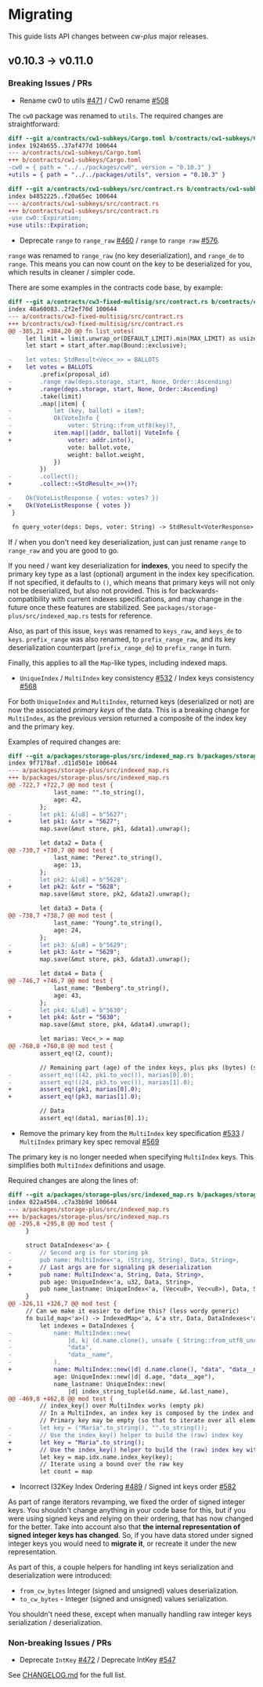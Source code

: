 # Migrating

This guide lists API changes between *cw-plus* major releases.

## v0.10.3 -> v0.11.0

### Breaking Issues / PRs

- Rename cw0 to utils [\#471](https://github.com/CosmWasm/cw-plus/issues/471) / Cw0 rename [\#508](https://github.com/CosmWasm/cw-plus/pull/508)

The `cw0` package was renamed to `utils`. The required changes are straightforward:

```diff
diff --git a/contracts/cw1-subkeys/Cargo.toml b/contracts/cw1-subkeys/Cargo.toml
index 1924b655..37af477d 100644
--- a/contracts/cw1-subkeys/Cargo.toml
+++ b/contracts/cw1-subkeys/Cargo.toml
-cw0 = { path = "../../packages/cw0", version = "0.10.3" }
+utils = { path = "../../packages/utils", version = "0.10.3" }
```

```diff
diff --git a/contracts/cw1-subkeys/src/contract.rs b/contracts/cw1-subkeys/src/contract.rs
index b4852225..f20a65ec 100644
--- a/contracts/cw1-subkeys/src/contract.rs
+++ b/contracts/cw1-subkeys/src/contract.rs
-use cw0::Expiration;
+use utils::Expiration;
```

- Deprecate `range` to `range_raw` [\#460](https://github.com/CosmWasm/cw-plus/issues/460) /
`range` to `range raw` [\#576](https://github.com/CosmWasm/cw-plus/pull/576).

`range` was renamed to `range_raw` (no key deserialization), and `range_de` to `range`. This means you can now count
on the key to be deserialized for you, which results in cleaner / simpler code.

There are some examples in the contracts code base, by example:
```diff
diff --git a/contracts/cw3-fixed-multisig/src/contract.rs b/contracts/cw3-fixed-multisig/src/contract.rs
index 48a60083..2f2ef70d 100644
--- a/contracts/cw3-fixed-multisig/src/contract.rs
+++ b/contracts/cw3-fixed-multisig/src/contract.rs
@@ -385,21 +384,20 @@ fn list_votes(
     let limit = limit.unwrap_or(DEFAULT_LIMIT).min(MAX_LIMIT) as usize;
     let start = start_after.map(Bound::exclusive);

-    let votes: StdResult<Vec<_>> = BALLOTS
+    let votes = BALLOTS
         .prefix(proposal_id)
-        .range_raw(deps.storage, start, None, Order::Ascending)
+        .range(deps.storage, start, None, Order::Ascending)
         .take(limit)
         .map(|item| {
-            let (key, ballot) = item?;
-            Ok(VoteInfo {
-                voter: String::from_utf8(key)?,
+            item.map(|(addr, ballot)| VoteInfo {
+                voter: addr.into(),
                 vote: ballot.vote,
                 weight: ballot.weight,
             })
         })
-        .collect();
+        .collect::<StdResult<_>>()?;

-    Ok(VoteListResponse { votes: votes? })
+    Ok(VoteListResponse { votes })
 }

 fn query_voter(deps: Deps, voter: String) -> StdResult<VoterResponse> {
```

If / when you don't need key deserialization, just can just rename `range` to `range_raw` and you are good to go.

If you need / want key deserialization for **indexes**, you need to specify the primary key type as a last (optional)
argument in the index key specification. If not specified, it defaults to `()`, which means that primary keys will
not only not be deserialized, but also not provided. This is for backwards-compatibility with current indexes
specifications, and may change in the future once these features are stabilized.
See `packages/storage-plus/src/indexed_map.rs` tests for reference.

Also, as part of this issue, `keys` was renamed to `keys_raw`, and `keys_de` to `keys`. `prefix_range` was also renamed,
to `prefix_range_raw`, and its key deserialization counterpart (`prefix_range_de`) to `prefix_range` in turn.

Finally, this applies to all the `Map`-like types, including indexed maps.

- `UniqueIndex` / `MultiIndex` key consistency [\#532](https://github.com/CosmWasm/cw-plus/issues/532) /
Index keys consistency [\#568](https://github.com/CosmWasm/cw-plus/pull/568)

For both `UniqueIndex` and `MultiIndex`, returned keys (deserialized or not) are now the associated *primary keys* of
the data. This is a breaking change for `MultiIndex`, as the previous version returned a composite of the index key and
the primary key.

Examples of required changes are:
```diff
diff --git a/packages/storage-plus/src/indexed_map.rs b/packages/storage-plus/src/indexed_map.rs
index 9f7178af..d11d501e 100644
--- a/packages/storage-plus/src/indexed_map.rs
+++ b/packages/storage-plus/src/indexed_map.rs
@@ -722,7 +722,7 @@ mod test {
             last_name: "".to_string(),
             age: 42,
         };
-        let pk1: &[u8] = b"5627";
+        let pk1: &str = "5627";
         map.save(&mut store, pk1, &data1).unwrap();

         let data2 = Data {
@@ -730,7 +730,7 @@ mod test {
             last_name: "Perez".to_string(),
             age: 13,
         };
-        let pk2: &[u8] = b"5628";
+        let pk2: &str = "5628";
         map.save(&mut store, pk2, &data2).unwrap();

         let data3 = Data {
@@ -738,7 +738,7 @@ mod test {
             last_name: "Young".to_string(),
             age: 24,
         };
-        let pk3: &[u8] = b"5629";
+        let pk3: &str = "5629";
         map.save(&mut store, pk3, &data3).unwrap();

         let data4 = Data {
@@ -746,7 +746,7 @@ mod test {
             last_name: "Bemberg".to_string(),
             age: 43,
         };
-        let pk4: &[u8] = b"5630";
+        let pk4: &str = "5630";
         map.save(&mut store, pk4, &data4).unwrap();

         let marias: Vec<_> = map
@@ -760,8 +760,8 @@ mod test {
         assert_eq!(2, count);

         // Remaining part (age) of the index keys, plus pks (bytes) (sorted by age descending)
-        assert_eq!((42, pk1.to_vec()), marias[0].0);
-        assert_eq!((24, pk3.to_vec()), marias[1].0);
+        assert_eq!(pk1, marias[0].0);
+        assert_eq!(pk3, marias[1].0);

         // Data
         assert_eq!(data1, marias[0].1);
```

- Remove the primary key from the `MultiIndex` key specification [\#533](https://github.com/CosmWasm/cw-plus/issues/533) /
`MultiIndex` primary key spec removal [\#569](https://github.com/CosmWasm/cw-plus/pull/569)

The primary key is no longer needed when specifying `MultiIndex` keys. This simplifies both `MultiIndex` definitions
and usage.

Required changes are along the lines of:
```diff
diff --git a/packages/storage-plus/src/indexed_map.rs b/packages/storage-plus/src/indexed_map.rs
index 022a4504..c7a3bb9d 100644
--- a/packages/storage-plus/src/indexed_map.rs
+++ b/packages/storage-plus/src/indexed_map.rs
@@ -295,8 +295,8 @@ mod test {
     }

     struct DataIndexes<'a> {
-        // Second arg is for storing pk
-        pub name: MultiIndex<'a, (String, String), Data, String>,
+        // Last args are for signaling pk deserialization
+        pub name: MultiIndex<'a, String, Data, String>,
         pub age: UniqueIndex<'a, u32, Data, String>,
         pub name_lastname: UniqueIndex<'a, (Vec<u8>, Vec<u8>), Data, String>,
     }
@@ -326,11 +326,7 @@ mod test {
     // Can we make it easier to define this? (less wordy generic)
     fn build_map<'a>() -> IndexedMap<'a, &'a str, Data, DataIndexes<'a>> {
         let indexes = DataIndexes {
-            name: MultiIndex::new(
-                |d, k| (d.name.clone(), unsafe { String::from_utf8_unchecked(k) }),
-                "data",
-                "data__name",
-            ),
+            name: MultiIndex::new(|d| d.name.clone(), "data", "data__name"),
             age: UniqueIndex::new(|d| d.age, "data__age"),
             name_lastname: UniqueIndex::new(
                 |d| index_string_tuple(&d.name, &d.last_name),
@@ -469,8 +462,8 @@ mod test {
         // index_key() over MultiIndex works (empty pk)
         // In a MultiIndex, an index key is composed by the index and the primary key.
         // Primary key may be empty (so that to iterate over all elements that match just the index)
-        let key = ("Maria".to_string(), "".to_string());
-        // Use the index_key() helper to build the (raw) index key
+        let key = "Maria".to_string();
+        // Use the index_key() helper to build the (raw) index key with an empty pk
         let key = map.idx.name.index_key(key);
         // Iterate using a bound over the raw key
         let count = map
```

- Incorrect I32Key Index Ordering [\#489](https://github.com/CosmWasm/cw-plus/issues/489) /
Signed int keys order [\#582](https://github.com/CosmWasm/cw-plus/pull/582)

As part of range iterators revamping, we fixed the order of signed integer keys. You shouldn't change anything in your
code base for this, but if you were using signed keys and relying on their ordering, that has now changed for the better.
Take into account also that **the internal representation of signed integer keys has changed**. So, if you
have data stored under signed integer keys you would need to **migrate it**, or recreate it under the new representation.

As part of this, a couple helpers for handling int keys serialization and deserialization were introduced:
 - `from_cw_bytes` Integer (signed and unsigned) values deserialization.
 - `to_cw_bytes` - Integer (signed and unsigned) values serialization.

You shouldn't need these, except when manually handling raw integer keys serialization / deserialization.

### Non-breaking Issues / PRs

- Deprecate `IntKey` [\#472](https://github.com/CosmWasm/cw-plus/issues/472) /
Deprecate IntKey [\#547](https://github.com/CosmWasm/cw-plus/pull/547)

See [CHANGELOG.md](CHANGELOG.md) for the full list.
